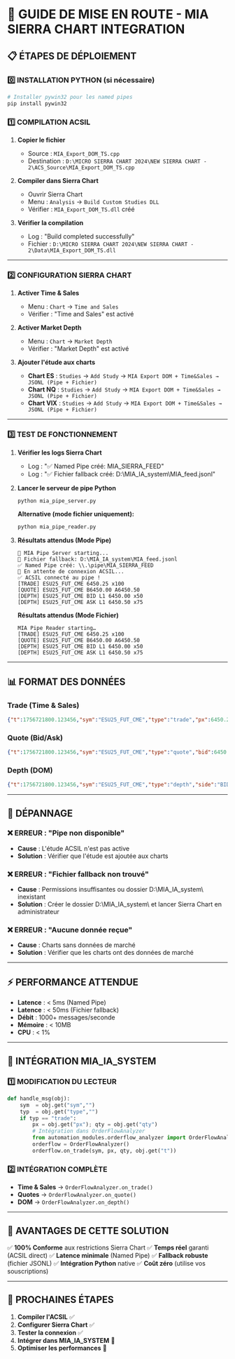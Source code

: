 # 🚀 GUIDE DE MISE EN ROUTE - MIA SIERRA CHART INTEGRATION

## 📋 **ÉTAPES DE DÉPLOIEMENT**

### **0️⃣ INSTALLATION PYTHON (si nécessaire)**
```bash
# Installer pywin32 pour les named pipes
pip install pywin32
```

### **1️⃣ COMPILATION ACSIL**

1. **Copier le fichier**
   - Source : `MIA_Export_DOM_TS.cpp`
   - Destination : `D:\MICRO SIERRA CHART 2024\NEW SIERRA CHART - 2\ACS_Source\MIA_Export_DOM_TS.cpp`

2. **Compiler dans Sierra Chart**
   - Ouvrir Sierra Chart
   - Menu : `Analysis` → `Build Custom Studies DLL`
   - Vérifier : `MIA_Export_DOM_TS.dll` créé

3. **Vérifier la compilation**
   - Log : "Build completed successfully"
   - Fichier : `D:\MICRO SIERRA CHART 2024\NEW SIERRA CHART - 2\Data\MIA_Export_DOM_TS.dll`

---

### **2️⃣ CONFIGURATION SIERRA CHART**

1. **Activer Time & Sales**
   - Menu : `Chart` → `Time and Sales`
   - Vérifier : "Time and Sales" est activé

2. **Activer Market Depth**
   - Menu : `Chart` → `Market Depth`
   - Vérifier : "Market Depth" est activé

3. **Ajouter l'étude aux charts**
   - **Chart ES** : `Studies` → `Add Study` → `MIA Export DOM + Time&Sales → JSONL (Pipe + Fichier)`
   - **Chart NQ** : `Studies` → `Add Study` → `MIA Export DOM + Time&Sales → JSONL (Pipe + Fichier)`
   - **Chart VIX** : `Studies` → `Add Study` → `MIA Export DOM + Time&Sales → JSONL (Pipe + Fichier)`

---

### **3️⃣ TEST DE FONCTIONNEMENT**

1. **Vérifier les logs Sierra Chart**
   - Log : "✅ Named Pipe créé: MIA_SIERRA_FEED"
   - Log : "✅ Fichier fallback créé: D:\MIA_IA_system\MIA_feed.jsonl"

2. **Lancer le serveur de pipe Python**
   ```bash
   python mia_pipe_server.py
   ```
   
   **Alternative (mode fichier uniquement):**
   ```bash
   python mia_pipe_reader.py
   ```

3. **Résultats attendus (Mode Pipe)**
   ```
   🚀 MIA Pipe Server starting...
   📁 Fichier fallback: D:\MIA_IA_system\MIA_feed.jsonl
   ✅ Named Pipe créé: \\.\pipe\MIA_SIERRA_FEED
   🔄 En attente de connexion ACSIL...
   ✅ ACSIL connecté au pipe !
   [TRADE] ESU25_FUT_CME 6450.25 x100
   [QUOTE] ESU25_FUT_CME B6450.00 A6450.50
   [DEPTH] ESU25_FUT_CME BID L1 6450.00 x50
   [DEPTH] ESU25_FUT_CME ASK L1 6450.50 x75
   ```
   
   **Résultats attendus (Mode Fichier)**
   ```
   MIA Pipe Reader starting…
   [TRADE] ESU25_FUT_CME 6450.25 x100
   [QUOTE] ESU25_FUT_CME B6450.00 A6450.50
   [DEPTH] ESU25_FUT_CME BID L1 6450.00 x50
   [DEPTH] ESU25_FUT_CME ASK L1 6450.50 x75
   ```

---

## 📊 **FORMAT DES DONNÉES**

### **Trade (Time & Sales)**
```json
{"t":1756721800.123456,"sym":"ESU25_FUT_CME","type":"trade","px":6450.25,"qty":100}
```

### **Quote (Bid/Ask)**
```json
{"t":1756721800.123456,"sym":"ESU25_FUT_CME","type":"quote","bid":6450.00,"ask":6450.50,"bq":50,"aq":75}
```

### **Depth (DOM)**
```json
{"t":1756721800.123456,"sym":"ESU25_FUT_CME","type":"depth","side":"BID","level":1,"px":6450.00,"qty":50}
```

---

## 🔧 **DÉPANNAGE**

### **❌ ERREUR : "Pipe non disponible"**
- **Cause** : L'étude ACSIL n'est pas active
- **Solution** : Vérifier que l'étude est ajoutée aux charts

### **❌ ERREUR : "Fichier fallback non trouvé"**
   - **Cause** : Permissions insuffisantes ou dossier D:\MIA_IA_system\ inexistant
   - **Solution** : Créer le dossier D:\MIA_IA_system\ et lancer Sierra Chart en administrateur

### **❌ ERREUR : "Aucune donnée reçue"**
- **Cause** : Charts sans données de marché
- **Solution** : Vérifier que les charts ont des données de marché

---

## ⚡ **PERFORMANCE ATTENDUE**

- **Latence** : < 5ms (Named Pipe)
- **Latence** : < 50ms (Fichier fallback)
- **Débit** : 1000+ messages/seconde
- **Mémoire** : < 10MB
- **CPU** : < 1%

---

## 🎯 **INTÉGRATION MIA_IA_SYSTEM**

### **1️⃣ MODIFICATION DU LECTEUR**
```python
def handle_msg(obj):
    sym  = obj.get("sym","")
    typ  = obj.get("type","")
    if typ == "trade":
        px = obj.get("px"); qty = obj.get("qty")
        # Intégration dans OrderFlowAnalyzer
        from automation_modules.orderflow_analyzer import OrderFlowAnalyzer
        orderflow = OrderFlowAnalyzer()
        orderflow.on_trade(sym, px, qty, obj.get("t"))
```

### **2️⃣ INTÉGRATION COMPLÈTE**
- **Time & Sales** → `OrderFlowAnalyzer.on_trade()`
- **Quotes** → `OrderFlowAnalyzer.on_quote()`
- **DOM** → `OrderFlowAnalyzer.on_depth()`

---

## 📝 **AVANTAGES DE CETTE SOLUTION**

✅ **100% Conforme** aux restrictions Sierra Chart
✅ **Temps réel** garanti (ACSIL direct)
✅ **Latence minimale** (Named Pipe)
✅ **Fallback robuste** (fichier JSONL)
✅ **Intégration Python** native
✅ **Coût zéro** (utilise vos souscriptions)

---

## 🚀 **PROCHAINES ÉTAPES**

1. **Compiler l'ACSIL** ✅
2. **Configurer Sierra Chart** ✅
3. **Tester la connexion** ✅
4. **Intégrer dans MIA_IA_SYSTEM** 🚀
5. **Optimiser les performances** 🚀